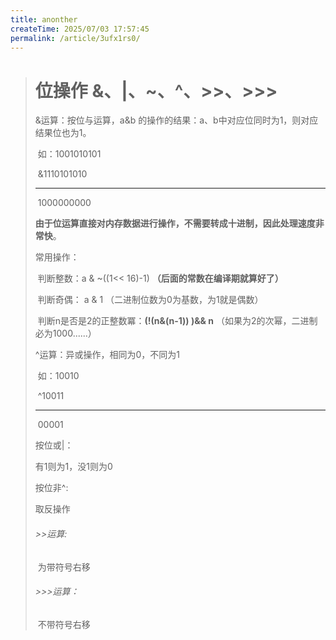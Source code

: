```yaml
---
title: anonther
createTime: 2025/07/03 17:57:45
permalink: /article/3ufx1rs0/
---
```

> #  位操作 &、|、~、^、>>、>>>
>
> &运算：按位与运算，a&b 的操作的结果：a、b中对应位同时为1，则对应结果位也为1。
>
> ​			如：1001010101
>
> ​				 &1110101010
>
> ------
>
> ​					1000000000
>
> **由于位运算直接对内存数据进行操作，不需要转成十进制，因此处理速度非常快**。
>
> 常用操作：
>
> ​	判断整数：a & ~((1<< 16)-1)   **（后面的常数在编译期就算好了）**
>
> ​	判断奇偶： a & 1   （二进制位数为0为基数，为1就是偶数）
>
> ​	判断n是否是2的正整数冪：**(!(n&(n-1)) )&& n**    （如果为2的次幂，二进制必为1000......）
>
> 
>
> ^运算：异或操作，相同为0，不同为1
>
> ​		   如：10010
>
> ​				 ^10011
>
> ------
>
> ​				   00001
>
> 按位或|：
>
> 有1则为1，没1则为0
>
> 按位非^:
>
> 取反操作
>
> ###### >>运算:
>
> ​	为带符号右移
>
> ###### >>>运算：
>
> ​	不带符号右移